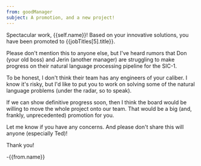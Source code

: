 ```yaml
---
from: goodManager
subject: A promotion, and a new project!
---
```

Spectacular work, {{self.name}}! Based on your innovative solutions, you have been promoted to {{jobTitles[5].title}}.

Please don't mention this to anyone else, but I've heard rumors that Don (your old boss) and Jerin (another manager) are struggling to make progress on their natural language processing pipeline for the SIC-1.

To be honest, I don't think their team has any engineers of your caliber. I know it's risky, but I'd like to put you to work on solving some of the natural language problems (under the radar, so to speak).

If we can show definitive progress soon, then I think the board would be willing to move the whole project onto our team. That would be a big (and, frankly, unprecedented) promotion for you.

Let me know if you have any concerns. And please don't share this will anyone (especially Ted)!

Thank you!

-{{from.name}}
